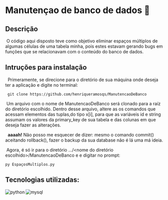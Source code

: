 # Manutençao de banco de dados &#128295;
  
  ## Descrição
  
  &nbsp;O código aqui disposto teve como objetivo eliminar espaços múltiplos de algumas células de uma tabela minha, pois estes estavam gerando bugs em funções que se relacionavam com o conteúdo do banco de dados.

  ## Intruções para instalação
  &nbsp; Primeramente, se direcione para o diretório de sua máquina onde deseja ter a aplicação e digite no terminal:
   
  ```
   git clone https://github.com/henriqueramosqs/ManutencaoDeBanco
   ```
   
  &nbsp;Um arquivo com o nome de ManutencaoDeBanco será clonado para a raíz do diretório escolhido. Dentro desse arquivo, altere as os comandos que acessam elementos das tuplas,do tipo x[i], para que as variáveis id e string assumam os valores da primary_key de sua tabela e 
  das colunas em que deseja fazer as alterações.
  
   &nbsp; <b>aaaah!</b> Não posso me esquecer de dizer: mesmo o comando commit() aceitando rollback(), fazer o backup da sua database não é lá uma má ideia.
   
   &nbsp;Agora, é só ir para  o diretório .../<nome do diretório escolhido>/ManutencaoDeBanco e e digitar no prompt:
   ```
   py EspaçosMultiplos.py
   ```
   ## Tecnologias utilizadas:
<img align="left" alt="python" src="https://img.shields.io/badge/Python-3776AB?style=for-the-badge&logo=python&logoColor=white" />
<img align="left" alt="mysql" src="https://img.shields.io/badge/MySQL-000000?style=for-the-badge&logo=mysql&logoColor=white" />
